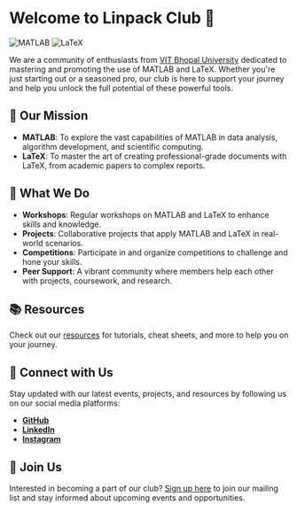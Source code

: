 # Welcome to Linpack Club 👋

![MATLAB](https://img.shields.io/badge/MATLAB-0076A8?style=for-the-badge&logo=matlab&logoColor=white)
![LaTeX](https://img.shields.io/badge/LaTeX-008080?style=for-the-badge&logo=latex&logoColor=white)

We are a community of enthusiasts from [VIT Bhopal University](https://vitbhopal.ac.in/) dedicated to mastering and promoting the use of MATLAB and LaTeX. Whether you're just starting out or a seasoned pro, our club is here to support your journey and help you unlock the full potential of these powerful tools.

## 🎯 Our Mission

- **MATLAB**: To explore the vast capabilities of MATLAB in data analysis, algorithm development, and scientific computing.
- **LaTeX**: To master the art of creating professional-grade documents with LaTeX, from academic papers to complex reports.

## 🚀 What We Do

- **Workshops**: Regular workshops on MATLAB and LaTeX to enhance skills and knowledge.
- **Projects**: Collaborative projects that apply MATLAB and LaTeX in real-world scenarios.
- **Competitions**: Participate in and organize competitions to challenge and hone your skills.
- **Peer Support**: A vibrant community where members help each other with projects, coursework, and research.

## 📚 Resources

Check out our [resources](#) for tutorials, cheat sheets, and more to help you on your journey.

## 💬 Connect with Us

Stay updated with our latest events, projects, and resources by following us on our social media platforms:

- **[GitHub](https://github.com/LinpackClub)**
- **[LinkedIn](https://linkedin.com/company/linpack-club-vit-bhopal-university)**
- **[Instagram](https://www.instagram.com/linpack_club_vit_bhopal)**

## 🤝 Join Us

Interested in becoming a part of our club? [Sign up here](https://forms.gle/dCJoWi7k8Xpy2MRz8) to join our mailing list and stay informed about upcoming events and opportunities.
